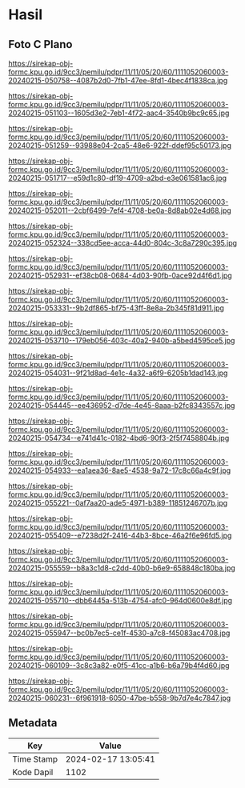 # Hasil

## Foto C Plano

https://sirekap-obj-formc.kpu.go.id/9cc3/pemilu/pdpr/11/11/05/20/60/1111052060003-20240215-050758--4087b2d0-7fb1-47ee-8fd1-4bec4f1838ca.jpg

https://sirekap-obj-formc.kpu.go.id/9cc3/pemilu/pdpr/11/11/05/20/60/1111052060003-20240215-051103--1605d3e2-7eb1-4f72-aac4-3540b9bc9c65.jpg

https://sirekap-obj-formc.kpu.go.id/9cc3/pemilu/pdpr/11/11/05/20/60/1111052060003-20240215-051259--93988e04-2ca5-48e6-922f-ddef95c50173.jpg

https://sirekap-obj-formc.kpu.go.id/9cc3/pemilu/pdpr/11/11/05/20/60/1111052060003-20240215-051717--e59d1c80-df19-4709-a2bd-e3e061581ac6.jpg

https://sirekap-obj-formc.kpu.go.id/9cc3/pemilu/pdpr/11/11/05/20/60/1111052060003-20240215-052011--2cbf6499-7ef4-4708-be0a-8d8ab02e4d68.jpg

https://sirekap-obj-formc.kpu.go.id/9cc3/pemilu/pdpr/11/11/05/20/60/1111052060003-20240215-052324--338cd5ee-acca-44d0-804c-3c8a7290c395.jpg

https://sirekap-obj-formc.kpu.go.id/9cc3/pemilu/pdpr/11/11/05/20/60/1111052060003-20240215-052931--ef38cb08-0684-4d03-90fb-0ace92d4f6d1.jpg

https://sirekap-obj-formc.kpu.go.id/9cc3/pemilu/pdpr/11/11/05/20/60/1111052060003-20240215-053331--9b2df865-bf75-43ff-8e8a-2b345f81d911.jpg

https://sirekap-obj-formc.kpu.go.id/9cc3/pemilu/pdpr/11/11/05/20/60/1111052060003-20240215-053710--179eb056-403c-40a2-940b-a5bed4595ce5.jpg

https://sirekap-obj-formc.kpu.go.id/9cc3/pemilu/pdpr/11/11/05/20/60/1111052060003-20240215-054031--9f21d8ad-4e1c-4a32-a6f9-6205b1dad143.jpg

https://sirekap-obj-formc.kpu.go.id/9cc3/pemilu/pdpr/11/11/05/20/60/1111052060003-20240215-054445--ee436952-d7de-4e45-8aaa-b2fc8343557c.jpg

https://sirekap-obj-formc.kpu.go.id/9cc3/pemilu/pdpr/11/11/05/20/60/1111052060003-20240215-054734--e741d41c-0182-4bd6-90f3-2f5f7458804b.jpg

https://sirekap-obj-formc.kpu.go.id/9cc3/pemilu/pdpr/11/11/05/20/60/1111052060003-20240215-054933--ea1aea36-8ae5-4538-9a72-17c8c66a4c9f.jpg

https://sirekap-obj-formc.kpu.go.id/9cc3/pemilu/pdpr/11/11/05/20/60/1111052060003-20240215-055221--0af7aa20-ade5-4971-b389-11851246707b.jpg

https://sirekap-obj-formc.kpu.go.id/9cc3/pemilu/pdpr/11/11/05/20/60/1111052060003-20240215-055409--e7238d2f-2416-44b3-8bce-46a2f6e96fd5.jpg

https://sirekap-obj-formc.kpu.go.id/9cc3/pemilu/pdpr/11/11/05/20/60/1111052060003-20240215-055559--b8a3c1d8-c2dd-40b0-b6e9-658848c180ba.jpg

https://sirekap-obj-formc.kpu.go.id/9cc3/pemilu/pdpr/11/11/05/20/60/1111052060003-20240215-055710--dbb6445a-513b-4754-afc0-964d0600e8df.jpg

https://sirekap-obj-formc.kpu.go.id/9cc3/pemilu/pdpr/11/11/05/20/60/1111052060003-20240215-055947--bc0b7ec5-ce1f-4530-a7c8-f45083ac4708.jpg

https://sirekap-obj-formc.kpu.go.id/9cc3/pemilu/pdpr/11/11/05/20/60/1111052060003-20240215-060109--3c8c3a82-e0f5-41cc-a1b6-b6a79b4f4d60.jpg

https://sirekap-obj-formc.kpu.go.id/9cc3/pemilu/pdpr/11/11/05/20/60/1111052060003-20240215-060231--6f961918-6050-47be-b558-9b7d7e4c7847.jpg


## Metadata

| Key        | Value               |
| ---------- | ------------------- |
| Time Stamp | 2024-02-17 13:05:41 |
| Kode Dapil | 1102                |



